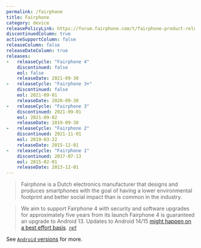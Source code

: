 ```yaml
---
permalink: /fairphone
title: Fairphone
category: device
releasePolicyLink: https://forum.fairphone.com/t/fairphone-product-release-cycle/52652
discontinuedColumn: true
activeSupportColumn: false
releaseColumn: false
releaseDateColumn: true
releases:
-   releaseCycle: "Fairphone 4"
    discontinued: false
    eol: false
    releaseDate: 2021-09-30
-   releaseCycle: "Fairphone 3+"
    discontinued: false
    eol: 2021-09-01
    releaseDate: 2020-09-30
-   releaseCycle: "Fairphone 3"
    discontinued: 2021-09-01
    eol: 2021-09-02
    releaseDate: 2019-09-30
-   releaseCycle: "Fairphone 2"
    discontinued: 2021-11-01
    eol: 2019-03-22
    releaseDate: 2015-12-01
-   releaseCycle: "Fairphone 1"
    discontinued: 2017-07-13
    eol: 2015-02-01
    releaseDate: 2013-12-01
---
```


> Fairphone is a Dutch electronics manufacturer that designs and produces smartphones with the goal of having a lower environmental footprint and better social impact than is common in the industry.

> We aim to support Fairphone 4 with security and software upgrades for approximately five years from its launch
Fairphone 4 is guaranteed an upgrade to Android 13. Updates to Android 14/15 [might happen on a best effort basis](https://support.fairphone.com/hc/en-us/articles/4405858006545-FP4-Fairphone-OS-Android-11-).
[`ref`](https://support.fairphone.com/hc/en-us/articles/4405858006545-FP4-Fairphone-OS-Android-11-)

See [`Android` versions](https://endoflife.date/android) for more.
